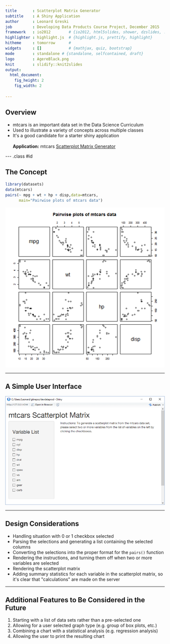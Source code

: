```yaml
---
title       : Scatterplot Matrix Generator
subtitle    : A Shiny Application
author      : Leonard Greski
job         : Developing Data Products Course Project, December 2015 
framework   : io2012        # {io2012, html5slides, shower, dzslides, ...}
highlighter : highlight.js  # {highlight.js, prettify, highlight}
hitheme     : tomorrow      # 
widgets     : []            # {mathjax, quiz, bootstrap}
mode        : standalone # {standalone, selfcontained, draft}
logo        : AgereBlack.png
knit        : slidify::knit2slides
output: 
  html_document: 
    fig_height: 2
    fig_width: 2
    
--- 
```

<style>.title-slide{background-color: white; </style>

## Overview

- mtcars is an important data set in the Data Science Curriculum
- Used to illustrate a variety of concepts across multiple classes
- It's a good candidate for a starter shiny application
<br><br>
<b>Application:</b> mtcars [Scatterplot Matrix Generator](https://lgreski.shinyapps.io/mtcars_Scatterplot_Matrix_Generator)

--- .class #id

## The Concept


```r
library(datasets)
data(mtcars)
pairs(~ mpg + wt + hp + disp,data=mtcars,
      main="Pairwise plots of mtcars data")
```

![plot of chunk unnamed-chunk-1](assets/fig/unnamed-chunk-1-1.png) 


--- 

## A Simple User Interface

![](./assets/fig/ui.png)

--- 

## Design Considerations

- Handling situation with 0 or 1 checkbox selected
- Parsing the selections and generating a list containing the selected columns
- Converting the selections into the proper format for the `pairs()` function
- Rendering the instructions, and turning them off when two or more variables are selected
- Rendering the scatterplot matrix
- Adding summary statistics for each variable in the scatterplot matrix, so it's clear that "calculations" are made on the server

--- 

## Additional Features to Be Considered in the Future

1. Starting with a list of data sets rather than a pre-selected one
2. Allowing for a user selected graph type (e.g. group of box plots, etc.)
3. Combining a chart with a statistical analysis (e.g. regression analysis)
4. Allowing the user to print the resulting chart 

## 








